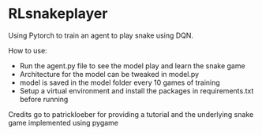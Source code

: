 # RLsnakeplayer
 Using Pytorch to train an agent to play snake using DQN.

How to use:
- Run the agent.py file to see the model play and learn the snake game
- Architecture for the model can be tweaked in model.py
- model is saved in the model folder every 10 games of training
- Setup a virtual environment and install the packages in requirements.txt before running

Credits go to patrickloeber for providing a tutorial and the underlying snake game implemented using pygame



